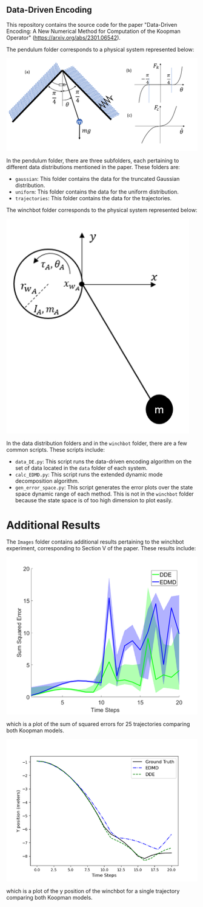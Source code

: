 ## Data-Driven Encoding

This repository contains the source code for the paper "Data-Driven Encoding: A New Numerical Method for Computation of the Koopman Operator" (https://arxiv.org/abs/2301.06542). 

The pendulum folder corresponds to a physical system represented below:

![pendulum](./Images/pendulum.PNG)

In the pendulum folder, there are three subfolders, each pertaining to different data distributions mentioned in the paper. These folders are:
- `gaussian`: This folder contains the data for the truncated Gaussian distribution.
- `uniform`: This folder contains the data for the uniform distribution.
- `trajectories`: This folder contains the data for the trajectories.

The winchbot folder corresponds to the physical system represented below:

![winchbot](./Images/winch.PNG)

In the data distribution folders and in the `winchbot` folder, there are a few common scripts. These scripts include:

- `data_DE.py`: This script runs the data-driven encoding algorithm on the set of data located in the `data` folder of each system.
- `calc_EDMD.py`: This script runs the extended dynamic mode decomposition algorithm. 
- `gen_error_space.py`: This script generates the error plots over the state space dynamic range of each method. This is not in the `winchbot` folder because the state space is of too high dimension to plot easily.

# Additional Results

The `Images` folder contains additional results pertaining to the winchbot experiment, corresponding to Section V of the paper. These results include:

![sse](./Images/sse_nolog.png)

which is a plot of the sum of squared errors for 25 trajectories comparing both Koopman models.

![sse](./Images/traj_y.png)

which is a plot of the y position of the winchbot for a single trajectory comparing both Koopman models.

